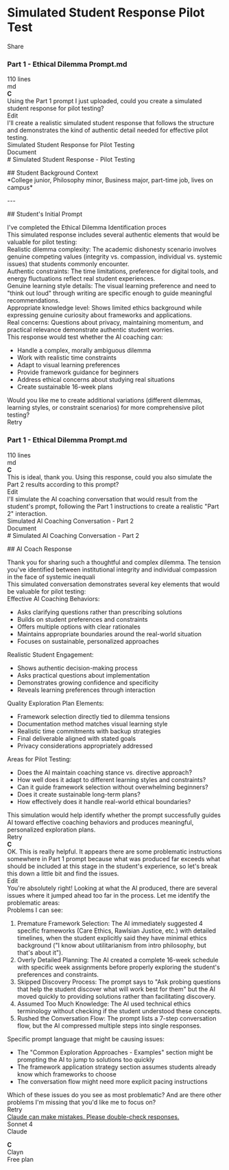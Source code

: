 ﻿# <a name="_d1a2caykzq7j"></a>Simulated Student Response Pilot Test
Share
### <a name="_7zgnvzutfeyq"></a>**Part 1 - Ethical Dilemma Prompt.md**
110 lines\
md\
**C**\
Using the Part 1 prompt I just uploaded, could you create a simulated student response for pilot testing?\
Edit\
I'll create a realistic simulated student response that follows the structure and demonstrates the kind of authentic detail needed for effective pilot testing.\
Simulated Student Response for Pilot Testing\
Document\
\# Simulated Student Response - Pilot Testing

\## Student Background Context\
\*College junior, Philosophy minor, Business major, part-time job, lives on campus\*

\---

\## Student's Initial Prompt

I've completed the Ethical Dilemma Identification proces\
This simulated response includes several authentic elements that would be valuable for pilot testing:\
Realistic dilemma complexity: The academic dishonesty scenario involves genuine competing values (integrity vs. compassion, individual vs. systemic issues) that students commonly encounter.\
Authentic constraints: The time limitations, preference for digital tools, and energy fluctuations reflect real student experiences.\
Genuine learning style details: The visual learning preference and need to "think out loud" through writing are specific enough to guide meaningful recommendations.\
Appropriate knowledge level: Shows limited ethics background while expressing genuine curiosity about frameworks and applications.\
Real concerns: Questions about privacy, maintaining momentum, and practical relevance demonstrate authentic student worries.\
This response would test whether the AI coaching can:

- Handle a complex, morally ambiguous dilemma
- Work with realistic time constraints
- Adapt to visual learning preferences
- Provide framework guidance for beginners
- Address ethical concerns about studying real situations
- Create sustainable 16-week plans

Would you like me to create additional variations (different dilemmas, learning styles, or constraint scenarios) for more comprehensive pilot testing?\
Retry
### <a name="_1ftu4h7fgbi1"></a>**Part 1 - Ethical Dilemma Prompt.md**
110 lines\
md\
**C**\
This is ideal, thank you. Using this response, could you also simulate the Part 2 results according to this prompt?\
Edit\
I'll simulate the AI coaching conversation that would result from the student's prompt, following the Part 1 instructions to create a realistic "Part 2" interaction.\
Simulated AI Coaching Conversation - Part 2\
Document\
\# Simulated AI Coaching Conversation - Part 2

\## AI Coach Response

Thank you for sharing such a thoughtful and complex dilemma. The tension you've identified between institutional integrity and individual compassion in the face of systemic inequali\
This simulated conversation demonstrates several key elements that would be valuable for pilot testing:\
Effective AI Coaching Behaviors:

- Asks clarifying questions rather than prescribing solutions
- Builds on student preferences and constraints
- Offers multiple options with clear rationales
- Maintains appropriate boundaries around the real-world situation
- Focuses on sustainable, personalized approaches

Realistic Student Engagement:

- Shows authentic decision-making process
- Asks practical questions about implementation
- Demonstrates growing confidence and specificity
- Reveals learning preferences through interaction

Quality Exploration Plan Elements:

- Framework selection directly tied to dilemma tensions
- Documentation method matches visual learning style
- Realistic time commitments with backup strategies
- Final deliverable aligned with stated goals
- Privacy considerations appropriately addressed

Areas for Pilot Testing:

- Does the AI maintain coaching stance vs. directive approach?
- How well does it adapt to different learning styles and constraints?
- Can it guide framework selection without overwhelming beginners?
- Does it create sustainable long-term plans?
- How effectively does it handle real-world ethical boundaries?

This simulation would help identify whether the prompt successfully guides AI toward effective coaching behaviors and produces meaningful, personalized exploration plans.\
Retry\
**C**\
OK. This is really helpful. It appears there are some problematic instructions somewhere in Part 1 prompt because what was produced far exceeds what should be included at this stage in the student's experience, so let's break this down a little bit and find the issues.\
Edit\
You're absolutely right! Looking at what the AI produced, there are several issues where it jumped ahead too far in the process. Let me identify the problematic areas:\
Problems I can see:

1. Premature Framework Selection: The AI immediately suggested 4 specific frameworks (Care Ethics, Rawlsian Justice, etc.) with detailed timelines, when the student explicitly said they have minimal ethics background ("I know about utilitarianism from intro philosophy, but that's about it").
1. Overly Detailed Planning: The AI created a complete 16-week schedule with specific week assignments before properly exploring the student's preferences and constraints.
1. Skipped Discovery Process: The prompt says to "Ask probing questions that help the student discover what will work best for them" but the AI moved quickly to providing solutions rather than facilitating discovery.
1. Assumed Too Much Knowledge: The AI used technical ethics terminology without checking if the student understood these concepts.
1. Rushed the Conversation Flow: The prompt lists a 7-step conversation flow, but the AI compressed multiple steps into single responses.

Specific prompt language that might be causing issues:

- The "Common Exploration Approaches - Examples" section might be prompting the AI to jump to solutions too quickly
- The framework application strategy section assumes students already know which frameworks to choose
- The conversation flow might need more explicit pacing instructions

Which of these issues do you see as most problematic? And are there other problems I'm missing that you'd like me to focus on?\
Retry\
[Claude can make mistakes. Please double-check responses.](https://support.anthropic.com/en/articles/8525154-claude-is-providing-incorrect-or-misleading-responses-what-s-going-on)\
Sonnet 4\
Claude

**C**\
Clayn\
Free plan

